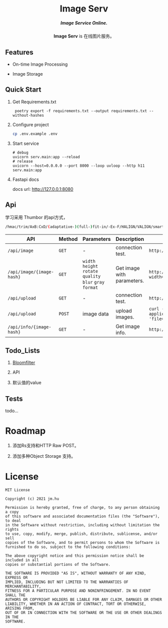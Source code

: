 <div align="center" id="top">
       <h1>Image Serv</h1>
       <h5>Image Service Online.</h5>
   <p>
       <b>Image Serv</b> is 在线图片服务。
   </p>     
</div>

## Features

* On-time Image Processing

* Image Storage

## Quick Start

1. Get Requirements.txt

   ```shell script
    poetry export -f requirements.txt --output requirements.txt --without-hashes
   ```

1. Configure project

   ```bash
   cp .env.example .env
   ```

1.  Start service
   
    ```shell script
    # debug
    uvicorn serv.main:app --reload
    # release
    uvicorn --host=0.0.0.0 --port 8000 --loop uvloop --http h11 serv.main:app
    ```

1. Fastapi docs

   docs url: http://127.0.0.1:8080

## Api

学习采用 Thumbor 的api方式，

```bash
/hmac/trim/AxB:CxD/(adaptative-)(full-)fit-in/-Ex-F/HALIGN/VALIGN/smart/filters:FILTERNAME(ARGUMENT):FILTERNAME(ARGUMENT)/*IMAGE-URI*
```

| API | Method | Parameters | Description | Request URL | 
| ---- | ---- | ---- | ---- | ---- |
| `/api/image` | `GET` | - | connection test. | `http://127.0.0.1:8000/api/image` |
| `/api/image/{image-hash}` | `GET` |  `width` `height` `rotate` `quality` `blur` `gray` `format` | Get image with parameters. | `http://127.0.0.1:8000/api/image/8bf0ff14f2b3e63bf355aefe9788eb52?width=0&height=0&rotate=360&quality=75&blur=0&gray=false&format=WebP` |
| `/api/upload` | `GET` | - | connection test. | `http://127.0.0.1:8000/api/upload` |
| `/api/upload` | `POST` | image data | upload images. | `curl -X 'POST' 'http://127.0.0.1:8000/api/upload' -H 'accept: application/json' -H 'Content-Type: multipart/form-data' -F 'file=@2.png;type=image/png'` |
| `/api/info/{image-hash}` | `GET` | - | Get image info. | `http://127.0.0.1:8000/api/info/8bf0ff14f2b3e63bf355aefe9788eb52` |

## Todo_Lists

1. [Bloomfilter](https://www.geeksforgeeks.org/bloom-filters-introduction-and-python-implementation/)

1. API

1. 默认值的value

## Tests

todo...

# Roadmap

1. 添加Rs支持和HTTP Raw POST。

2. 添加多种Object Storage 支持。

# License

```
MIT License

Copyright (c) 2021 jm.hu

Permission is hereby granted, free of charge, to any person obtaining a copy
of this software and associated documentation files (the "Software"), to deal
in the Software without restriction, including without limitation the rights
to use, copy, modify, merge, publish, distribute, sublicense, and/or sell
copies of the Software, and to permit persons to whom the Software is
furnished to do so, subject to the following conditions:

The above copyright notice and this permission notice shall be included in all
copies or substantial portions of the Software.

THE SOFTWARE IS PROVIDED "AS IS", WITHOUT WARRANTY OF ANY KIND, EXPRESS OR
IMPLIED, INCLUDING BUT NOT LIMITED TO THE WARRANTIES OF MERCHANTABILITY,
FITNESS FOR A PARTICULAR PURPOSE AND NONINFRINGEMENT. IN NO EVENT SHALL THE
AUTHORS OR COPYRIGHT HOLDERS BE LIABLE FOR ANY CLAIM, DAMAGES OR OTHER
LIABILITY, WHETHER IN AN ACTION OF CONTRACT, TORT OR OTHERWISE, ARISING FROM,
OUT OF OR IN CONNECTION WITH THE SOFTWARE OR THE USE OR OTHER DEALINGS IN THE
SOFTWARE.
```
